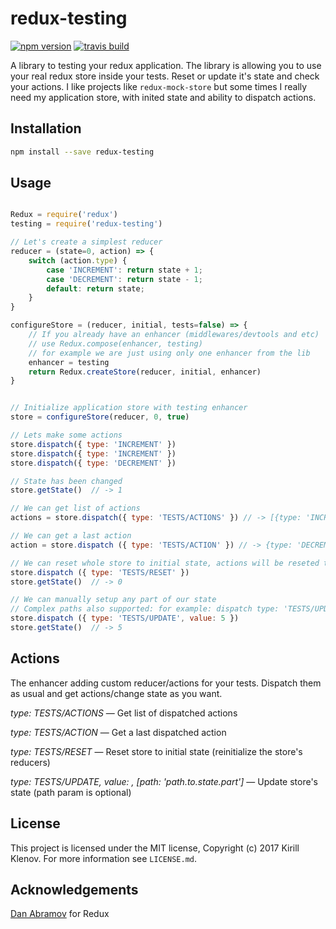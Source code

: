# redux-testing

[![npm version](https://badge.fury.io/js/redux-testing.svg)](https://badge.fury.io/js/redux-testing)
[![travis build](https://travis-ci.org/klen/redux-testing.svg?branch=develop)](https://travis-ci.org/klen/redux-testing)

A library to testing your redux application. The library is allowing you to use
your real redux store inside your tests. Reset or update it's state and check
your actions. I like projects like `redux-mock-store` but some times I really
need my application store, with inited state and ability to dispatch actions.

## Installation

```bash
npm install --save redux-testing
```

## Usage

```javascript

Redux = require('redux')
testing = require('redux-testing')

// Let's create a simplest reducer
reducer = (state=0, action) => {
    switch (action.type) {
        case 'INCREMENT': return state + 1;
        case 'DECREMENT': return state - 1;
        default: return state;
    }
}

configureStore = (reducer, initial, tests=false) => {
    // If you already have an enhancer (middlewares/devtools and etc)
    // use Redux.compose(enhancer, testing)
    // for example we are just using only one enhancer from the lib
    enhancer = testing
    return Redux.createStore(reducer, initial, enhancer)
}


// Initialize application store with testing enhancer
store = configureStore(reducer, 0, true)

// Lets make some actions
store.dispatch({ type: 'INCREMENT' })
store.dispatch({ type: 'INCREMENT' })
store.dispatch({ type: 'DECREMENT' })

// State has been changed
store.getState()  // -> 1

// We can get list of actions
actions = store.dispatch({ type: 'TESTS/ACTIONS' }) // -> [{type: 'INCREMENT', ...}, ...]

// We can get a last action
action = store.dispatch ({ type: 'TESTS/ACTION' }) // -> {type: 'DECREMENT', ...}, ...

// We can reset whole store to initial state, actions will be reseted too
store.dispatch ({ type: 'TESTS/RESET' })
store.getState()  // -> 0

// We can manually setup any part of our state
// Complex paths also supported: for example: dispatch type: 'TESTS/UPDATE', path: 'deep.inside.state', value: 'some_value'
store.dispatch ({ type: 'TESTS/UPDATE', value: 5 })
store.getState()  // -> 5

```

## Actions

The enhancer adding custom reducer/actions for your tests. Dispatch them as
usual and get actions/change state as you want.

*type: TESTS/ACTIONS* — Get list of dispatched actions

*type: TESTS/ACTION* — Get a last dispatched action

*type: TESTS/RESET* — Reset store to initial state (reinitialize the store's reducers)

*type: TESTS/UPDATE, value: <new value>, [path: 'path.to.state.part']* — Update store's state (path param is optional)

## License

This project is licensed under the MIT license, Copyright (c) 2017 Kirill Klenov. For more information see `LICENSE.md`.

## Acknowledgements

[Dan Abramov](https://github.com/gaearon) for Redux
